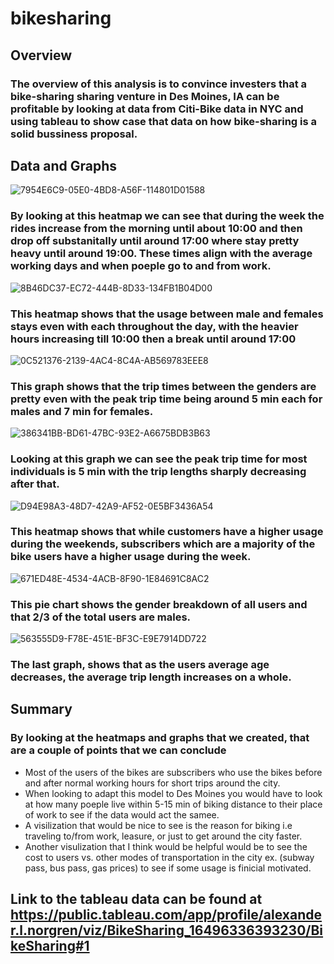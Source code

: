 # bikesharing

## Overview
### The overview of this analysis is to convince investers that a bike-sharing sharing venture in Des Moines, IA can be profitable by looking at data from Citi-Bike data in NYC and using tableau to show case that data on how bike-sharing is a solid bussiness proposal.

## Data and Graphs

![7954E6C9-05E0-4BD8-A56F-114801D01588](https://user-images.githubusercontent.com/96598876/162647676-5af0d459-fc33-43ff-b5e0-bd9ded3c664b.jpeg)
### By looking at this heatmap we can see that during the week the rides increase from the morning until about 10:00 and then drop off substanitally until around 17:00 where stay pretty heavy until around 19:00.  These times align with the average working days and when poeple go to and from work.


![8B46DC37-EC72-444B-8D33-134FB1B04D00](https://user-images.githubusercontent.com/96598876/162647451-e190f12b-ea6f-4d98-95b5-587c8ff202ed.jpeg)
### This heatmap shows that the usage between male and females stays even with each throughout the day, with the heavier hours increasing till 10:00 then a break until around 17:00 

![0C521376-2139-4AC4-8C4A-AB569783EEE8](https://user-images.githubusercontent.com/96598876/162647460-3c83b1cc-1e2b-4ac2-8782-08d510c221de.jpeg)
### This graph shows that the trip times between the genders are pretty even with the peak trip time being around 5 min each for males and 7 min for females.

![386341BB-BD61-47BC-93E2-A6675BDB3B63](https://user-images.githubusercontent.com/96598876/162647467-77f1b719-0eda-48cc-ab19-2c4b2e4667e7.jpeg)
### Looking at this graph we can see the peak trip time for most individuals is 5 min with the trip lengths sharply decreasing after that. 


![D94E98A3-48D7-42A9-AF52-0E5BF3436A54](https://user-images.githubusercontent.com/96598876/162647474-73a53446-7a00-46da-a931-a0099cf8a8dd.jpeg)
### This heatmap shows that while customers have a higher usage during the weekends, subscribers which are a majority of the bike users have a higher usage during the week.

![671ED48E-4534-4ACB-8F90-1E84691C8AC2](https://user-images.githubusercontent.com/96598876/162647478-0c4be794-b4d8-434d-ac2c-8c9231667a49.jpeg)
### This pie chart shows the gender breakdown of all users and that 2/3 of the total users are males.

![563555D9-F78E-451E-BF3C-E9E7914DD722](https://user-images.githubusercontent.com/96598876/162647483-b0354235-13e5-4469-94c8-03fd9f41fc2c.jpeg)
### The last graph, shows that as the users average age decreases, the average trip length increases on a whole. 

## Summary
### By looking at the heatmaps and graphs that we created, that are a couple of points that we can conclude
- Most of the users of the bikes are subscribers who use the bikes before and after normal working hours for short trips around the city.
- When looking to adapt this model to Des Moines you would have to look at how many poeple live within 5-15 min of biking distance to their place of work to see if the data would act the samee.
- A visilization that would be nice to see is the reason for biking i.e traveling to/from work, leasure, or just to get around the city faster.
- Another visulization that I think would be helpful would be to see the cost to users vs. other modes of transportation in the city ex. (subway pass, bus pass, gas prices) to see if some usage is finicial motivated. 

## Link to the tableau data can be found at https://public.tableau.com/app/profile/alexander.l.norgren/viz/BikeSharing_16496336393230/BikeSharing#1
